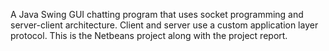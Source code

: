 A Java Swing GUI chatting program that uses socket programming and server-client architecture. Client and server use a custom application layer protocol. This is the Netbeans project along with the project report.
